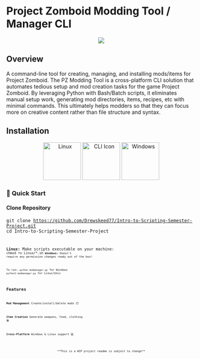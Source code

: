 
# Project Zomboid Modding Tool / Manager CLI

<p align="center">
<img src="https://images.gog-statics.com/997a880a5624334e379dfe5bfc63191f8af379937de97d821c6ccba044899c2a.jpg" />
</p>

## Overview

A command-line tool for creating, managing, and installing mods/items for Project Zomboid. The PZ Modding Tool is a cross-platform CLI solution that automates tedious setup and mod creation tasks for the game Project Zomboid. By leveraging Python with Bash/Batch scripts, it eliminates manual setup work, generating mod directories, items, recipes, etc with minimal commands. This ultimately helps modders so that they can focus more on creative content rather than file structure and syntax.

## Installation

<p align="center">
<img src="https://img.icons8.com/color/96/000000/linux.png" width="100" alt="Linux"/>
  <img src="https://img.icons8.com/fluency/96/000000/console.png" width="100" alt="CLI Icon"/>
  <img src="https://img.icons8.com/color/96/000000/windows8.png" width="100" alt="Windows"/>
</p>

### 🚀 Quick Start

#### Clone Repository
<code>git clone https://github.com/Drewskeed77/Intro-to-Scripting-Semester-Project.git
cd Intro-to-Scripting-Semester-Project<code/>

**Linux:**
Make scripts executable on your machine:
<code>chmod +x Linux/*.sh<code/>
**Windows:**
Doesn't require any permission changes ready out of the box!

To run:
`python modmanager.py` for Windows
`python3 modmanager.py` for Linux/Unix

## Features

**Mod Management**
Create/install/delete mods 📦

**Item Creation**
Generate weapons, food, clothing 🛠️

**Cross-Platform**
Windows & Linux support 💻

<p align="center">
**This is a WIP project readme is subject to change**
</p>
